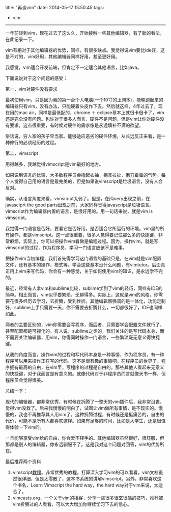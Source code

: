 title: "再谈vim"
date: 2014-05-17 15:50:45
tags:
- vim
---

一年前谈到vim，现在过去了这么久，开始接触一些其他编辑器，有了新的看法，在此记录一下。

vim有相对于其他编辑器的优势，同样，有很多缺点。我觉得说vim要比ide好，这是不对的，vim好用，其他编辑器同样好用，甚至更好用。

我感觉，vim适合开发前端，但肯定不一定适合其他语言，比如java。

下面说说对于这个问题的感受：

第一，vim对硬件没有要求

最初使用vim，只是因为我的第一台个人电脑(一个10寸的上网本)，能够跑起来的编辑器只有vim，没有办法，只能硬着头皮作下去。然后就这样，4年过去了，现在用的mac air，同样是最低配的，chrome ＋ eclipse基本上就很卡很卡了，vim还是完全没有问题。也许对于很多人而言，硬件不是问题，但是vim让你对硬件没有要求，这点很重要，有时候对硬件的需求像是永远填补不满的欲望。

俗话说，穷人家的孩子早当家。能够适应恶劣的硬件环境，从长远反正来看，是一种修行的必须经历的过程。

第二，vimscript

用得越多，我越觉得vimscript是vim最好的地方。

如果说到语言的比较，大多数程序员会撸起衣袖，相互拉扯，磨刀霍霍的气势。每个人觉得自己用的语言是最完美的，但是如果说vimscript是垃圾语言，没有人会反对。

确实，从语言角度来看，vimscript太弱了。但是，在jQuery出现之前，在javasciprt the good parts出现之前，大家同样觉得javascript是垃圾语言。vimscript作为编辑器内置的语言，是很好用的。用一句话来说，就是vim is vimscript。

 我觉得一门语言是否好，要看它是否好用，是否适合它所运行的环境。vim里的所有操作，都是vimscript。这一点很重要，很多人觉得要记住那么多的快捷键，非常麻烦，实际上，你可以把操作vim看做是编程过程。因为，操作vim，就是写vimscript的过程，作为程序员，学习一门语言应该不是难事。

把操作vim当初编程，我们首先得学习这门语言的基础只是，在vim就是vim配置文件，还有基本的操作，模式等。学会这些基本没什么问题，有vimtutor。后面真正用上vim来写代码，你会有一种感觉，关于如何使用vim的知识，是永远学不完的。

最近，经常有人拿vim和sublime比较，sublime学到了vim的轻巧，同样有IDE的简单。相比而言，vim似乎要繁琐，无聊得多。实际上，这就是vim的风格，你需要花很多经历去学习，去折腾，受到挫折。其他编辑器强调的是一体化，功能定制好，sublime上手只需要一天，你不需要去折腾什么，一切都很好了，IDE也同样如此。

两者的主要区别的，vim你需要会写程序，而后者，只需要学会配置文件就行了，甚至配置都是可视化的。有人说，sublime之类的，我们关注的是写代码本身，而不需要关注编辑器，用vim，你得同时操作一门语言，一些繁琐毫无意义得快捷键。

从我的角度而言，操作vim的过程和写代码本身是一种事情，作为程序员，有一种程序可以用来操作正在写的代码，这不是很有趣的事情吧。在程序员的世界了，程序拥有最高的自由，在vim里，写程序的过程是自由的。那些其他人看起来无意义的快捷键，对于我而言是有意义的。就像代码对于非程序员而言就像天书一样，但程序员会觉得很美。

总结一下：

现代的编辑器，都非常优秀，有时候在折腾了一整天的vim插件后，我非常沮丧，觉得vim没救了。后来我慢慢的明白了，试图让vim做所有事情，是不现实的。慢慢的，我也不再推荐其人用vim了，这种折腾过程，有时候还是挺痛苦的，自由的代价，可能不是所有人都喜欢这样。如果有足够的时间，比如是大学生，还是很值得体验一下vim的。

一旦能够享受vim给的自由，你会爱不释手的。其他编辑器虽然很好，很舒服，但那都是别人的编辑器，你永远驯服不了。这是我对这个问题对回答，vim的优势所在。

最后推荐两个资料

1. vimscript[教程](http://learnvimscriptthehardway.stevelosh.com/)。非常优秀的教程，打算深入学习vim的可以看看，vim文档虽然很详细，但是太零散了，这本书系统的讲解vimscript。另外，非常喜欢这个书名，Learn Vimscript the hard way，the hard way对于vim来说，太适合了。
2. vimcasts.org，一个关于vim的播客，分享一些很多很玄很酷的技巧，推荐被vim折腾过的人看看，可以大大增加你继续学习下去的信心。
